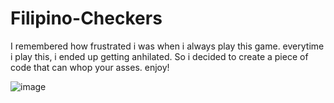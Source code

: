 # Filipino-Checkers
I remembered how frustrated i was when i always play this game. everytime i play this, i ended up getting anhilated. So i decided to create a piece of code that can whop your asses. enjoy!

![image](https://github.com/le-nicolas/Filipino-Checkers/assets/112614851/ff39b4ab-66ef-49df-8800-08ee518efb43)



